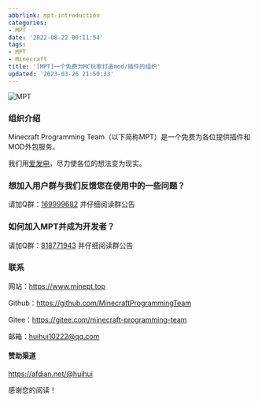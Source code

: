 ```yaml
---
abbrlink: mpt-introduction
categories:
- MPT
date: '2022-08-22 00:11:54'
tags:
- MPT
- Minecraft
title: '[MPT]一个免费为MC玩家打造mod/插件的组织'
updated: '2023-03-26 21:50:33'
---
```


![MPT](https://www.minept.top/frontend/img/banner-2.jpg "MPT")

<!-- more -->

### 组织介绍

Minecraft Programming Team（以下简称MPT）是一个免费为各位提供插件和MOD外包服务。

我们用[爱发电](https://afdian.net/ "爱发电")，尽力使各位的想法变为现实。

### 想加入用户群与我们反馈您在使用中的一些问题？
请加Q群：[169999682](https://jq.qq.com/?_wv=1027&k=vHaFhWTa "点击链接加入群聊【MPT用户体验交流与反馈】")
并仔细阅读群公告

### 如何加入MPT并成为开发者？
请加Q群：[818771943](https://jq.qq.com/?_wv=1027&k=Il4ZqYZM "点击链接加入群聊【MPT管理组】")
并仔细阅读群公告

### 联系

网站：https://www.minept.top

Github：https://github.com/MinecraftProgrammingTeam

Gitee：https://gitee.com/minecraft-programming-team

邮箱：huihui10222@qq.com

#### 赞助渠道

https://afdian.net/@huihui

感谢您的阅读！